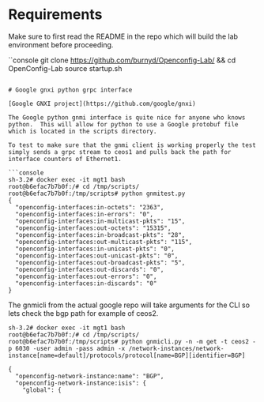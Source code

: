 

# Requirements

Make sure to first read the README in the repo which will build the lab environment before proceeding.

``console
git clone https://github.com/burnyd/Openconfig-Lab/ && cd OpenConfig-Lab
source startup.sh
```

# Google gnxi python grpc interface

[Google GNXI project](https://github.com/google/gnxi)

The Google python gnmi interface is quite nice for anyone who knows python.  This will allow for python to use a Google protobuf file which is located in the scripts directory.

To test to make sure that the gnmi client is working properly the test simply sends a grpc stream to ceos1 and pulls back the path for interface counters of Ethernet1.

```console
sh-3.2# docker exec -it mgt1 bash
root@b6efac7b7b0f:/# cd /tmp/scripts/
root@b6efac7b7b0f:/tmp/scripts# python gnmitest.py
{
  "openconfig-interfaces:in-octets": "2363",
  "openconfig-interfaces:in-errors": "0",
  "openconfig-interfaces:in-multicast-pkts": "15",
  "openconfig-interfaces:out-octets": "15315",
  "openconfig-interfaces:in-broadcast-pkts": "28",
  "openconfig-interfaces:out-multicast-pkts": "115",
  "openconfig-interfaces:in-unicast-pkts": "0",
  "openconfig-interfaces:out-unicast-pkts": "0",
  "openconfig-interfaces:out-broadcast-pkts": "5",
  "openconfig-interfaces:out-discards": "0",
  "openconfig-interfaces:out-errors": "0",
  "openconfig-interfaces:in-discards": "0"
}
```

The gnmicli from the actual google repo will take arguments for the CLI so lets check the bgp path for example of ceos2.

```console
sh-3.2# docker exec -it mgt1 bash
root@b6efac7b7b0f:/# cd /tmp/scripts/
root@b6efac7b7b0f:/tmp/scripts# python gnmicli.py -n -m get -t ceos2 -p 6030 -user admin -pass admin -x /network-instances/network-instance[name=default]/protocols/protocol[name=BGP][identifier=BGP]

{
  "openconfig-network-instance:name": "BGP",
  "openconfig-network-instance:isis": {
    "global": {
```
